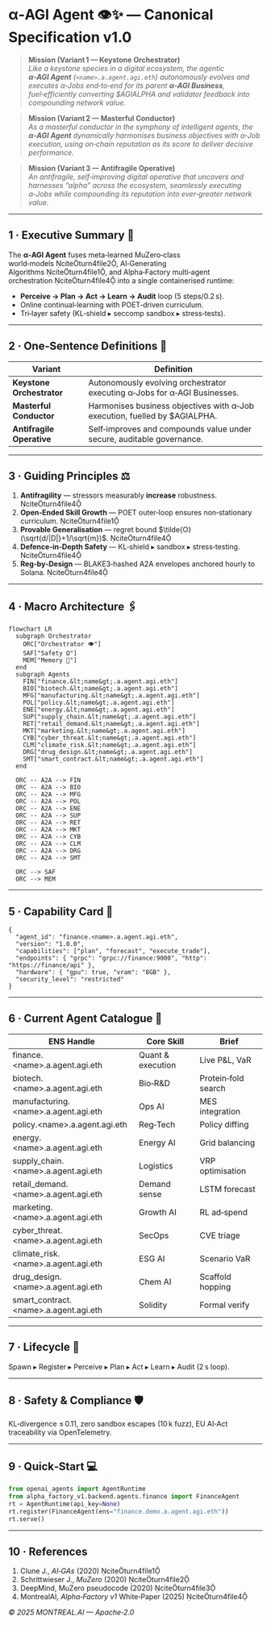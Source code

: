
# α‑AGI Agent 👁️✨ — Canonical Specification v1.0

> **Mission (Variant 1 — Keystone Orchestrator)**  
> *Like a keystone species in a digital ecosystem, the agentic **α‑AGI Agent** (`<name>.a.agent.agi.eth`) autonomously evolves and executes α‑Jobs end‑to‑end for its parent **α‑AGI Business**, fuel‑efficiently converting \$AGIALPHA and validator feedback into compounding network value.*  

> **Mission (Variant 2 — Masterful Conductor)**  
> *As a masterful conductor in the symphony of intelligent agents, the **α‑AGI Agent** dynamically harmonises business objectives with α‑Job execution, using on‑chain reputation as its score to deliver decisive performance.*  

> **Mission (Variant 3 — Antifragile Operative)**  
> *An antifragile, self‑improving digital operative that uncovers and harnesses “alpha” across the ecosystem, seamlessly executing α‑Jobs while compounding its reputation into ever‑greater network value.* 

---

## 1 · Executive Summary 🚀
The **α‑AGI Agent** fuses meta‑learned MuZero‑class world‑models citeturn4file2, AI‑Generating Algorithms citeturn4file1, and Alpha‑Factory multi‑agent orchestration citeturn4file4 into a single containerised runtime:

* **Perceive → Plan → Act → Learn → Audit** loop (5 steps/0.2 s).  
* Online continual‑learning with POET‑driven curriculum.  
* Tri‑layer safety (KL‑shield ▸ seccomp sandbox ▸ stress‑tests).

---

## 2 · One‑Sentence Definitions 📝

| Variant | Definition |
|---------|------------|
| **Keystone Orchestrator** | Autonomously evolving orchestrator executing α‑Jobs for α‑AGI Businesses. |
| **Masterful Conductor** | Harmonises business objectives with α‑Job execution, fuelled by \$AGIALPHA. |
| **Antifragile Operative** | Self‑improves and compounds value under secure, auditable governance. |

---

## 3 · Guiding Principles ⚖️
1. **Antifragility** — stressors measurably **increase** robustness. citeturn4file4  
2. **Open‑Ended Skill Growth** — POET outer‑loop ensures non‑stationary curriculum. citeturn4file1  
3. **Provable Generalisation** — regret bound $\tilde{O}(\sqrt{d/|D|}+1/\sqrt{m})$. citeturn4file4  
4. **Defence‑in‑Depth Safety** — KL‑shield ▸ sandbox ▸ stress‑testing. citeturn4file4  
5. **Reg‑by‑Design** — BLAKE3‑hashed A2A envelopes anchored hourly to Solana. citeturn4file4  

---

## 4 · Macro Architecture 🖇️
```mermaid
flowchart LR
  subgraph Orchestrator
    ORC["Orchestrator 👁️"]
    SAF["Safety Ω"]
    MEM["Memory 🧠"]
  end
  subgraph Agents
    FIN["finance.&lt;name&gt;.a.agent.agi.eth"]
    BIO["biotech.&lt;name&gt;.a.agent.agi.eth"]
    MFG["manufacturing.&lt;name&gt;.a.agent.agi.eth"]
    POL["policy.&lt;name&gt;.a.agent.agi.eth"]
    ENE["energy.&lt;name&gt;.a.agent.agi.eth"]
    SUP["supply_chain.&lt;name&gt;.a.agent.agi.eth"]
    RET["retail_demand.&lt;name&gt;.a.agent.agi.eth"]
    MKT["marketing.&lt;name&gt;.a.agent.agi.eth"]
    CYB["cyber_threat.&lt;name&gt;.a.agent.agi.eth"]
    CLM["climate_risk.&lt;name&gt;.a.agent.agi.eth"]
    DRG["drug_design.&lt;name&gt;.a.agent.agi.eth"]
    SMT["smart_contract.&lt;name&gt;.a.agent.agi.eth"]
  end

  ORC -- A2A --> FIN
  ORC -- A2A --> BIO
  ORC -- A2A --> MFG
  ORC -- A2A --> POL
  ORC -- A2A --> ENE
  ORC -- A2A --> SUP
  ORC -- A2A --> RET
  ORC -- A2A --> MKT
  ORC -- A2A --> CYB
  ORC -- A2A --> CLM
  ORC -- A2A --> DRG
  ORC -- A2A --> SMT

  ORC --> SAF
  ORC --> MEM
```

---

## 5 · Capability Card 📇
```jsonc
{
  "agent_id": "finance.<name>.a.agent.agi.eth",
  "version": "1.0.0",
  "capabilities": ["plan", "forecast", "execute_trade"],
  "endpoints": { "grpc": "grpc://finance:9000", "http": "https://finance/api" },
  "hardware": { "gpu": true, "vram": "8GB" },
  "security_level": "restricted"
}
```

---

## 6 · Current Agent Catalogue 🤖
| ENS Handle | Core Skill | Brief |
|------------|-----------|-------|
| finance.&lt;name&gt;.a.agent.agi.eth | Quant & execution | Live P&L, VaR |
| biotech.&lt;name&gt;.a.agent.agi.eth | Bio‑R&D | Protein‑fold search |
| manufacturing.&lt;name&gt;.a.agent.agi.eth | Ops AI | MES integration |
| policy.&lt;name&gt;.a.agent.agi.eth | Reg‑Tech | Policy diffing |
| energy.&lt;name&gt;.a.agent.agi.eth | Energy AI | Grid balancing |
| supply_chain.&lt;name&gt;.a.agent.agi.eth | Logistics | VRP optimisation |
| retail_demand.&lt;name&gt;.a.agent.agi.eth | Demand sense | LSTM forecast |
| marketing.&lt;name&gt;.a.agent.agi.eth | Growth AI | RL ad‑spend |
| cyber_threat.&lt;name&gt;.a.agent.agi.eth | SecOps | CVE triage |
| climate_risk.&lt;name&gt;.a.agent.agi.eth | ESG AI | Scenario VaR |
| drug_design.&lt;name&gt;.a.agent.agi.eth | Chem AI | Scaffold hopping |
| smart_contract.&lt;name&gt;.a.agent.agi.eth | Solidity | Formal verify |

---

## 7 · Lifecycle 🔄
Spawn ▸ Register ▸ Perceive ▸ Plan ▸ Act ▸ Learn ▸ Audit (2 s loop).

---

## 8 · Safety & Compliance 🛡️
KL‑divergence ≤ 0.11, zero sandbox escapes (10 k fuzz), EU AI‑Act traceability via OpenTelemetry.

---

## 9 · Quick‑Start 💻
```python
from openai_agents import AgentRuntime
from alpha_factory_v1.backend.agents.finance import FinanceAgent
rt = AgentRuntime(api_key=None)
rt.register(FinanceAgent(ens="finance.demo.a.agent.agi.eth"))
rt.serve()
```

---

## 10 · References
1. Clune J., *AI‑GAs* (2020) citeturn4file1  
2. Schrittwieser J., *MuZero* (2020) citeturn4file2  
3. DeepMind, MuZero pseudocode (2020) citeturn4file3  
4. MontrealAI, *Alpha‑Factory v1* White‑Paper (2025) citeturn4file4  

*© 2025 MONTREAL.AI — Apache‑2.0*

